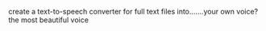 create a text-to-speech converter for full text files into.......your own voice? the most beautiful voice
